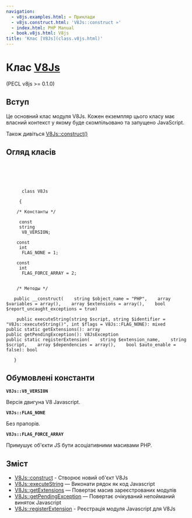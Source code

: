 ```yaml
---
navigation:
  - v8js.examples.html: « Приклади
  - v8js.construct.html: 'V8Js::construct »'
  - index.html: PHP Manual
  - book.v8js.html: V8js
title: 'Клас [V8Js](class.v8js.html)'
---
```

# Клас [V8Js](class.v8js.html)

(PECL v8js >= 0.1.0)

## Вступ

Це основний клас модуля V8Js. Кожен екземпляр цього класу має власний контекст у якому буде скомпільовано та запущено JavaScript.

Також дивіться [V8Js::construct()](v8js.construct.html)

## Огляд класів

```classsynopsis


    
    
     
      class V8Js
     
     {
    
    /* Константы */
    
     const
     string
      V8_VERSION;

    const
     int
      FLAG_NONE = 1;

    const
     int
      FLAG_FORCE_ARRAY = 2;


    /* Методы */
    
   public __construct(    string $object_name = "PHP",    array $variables = array(),    array $extensions = array(),    bool $report_uncaught_exceptions = true)

    public executeString(string $script, string $identifier = "V8Js::executeString()", int $flags = V8Js::FLAG_NONE): mixed
public static getExtensions(): array
public getPendingException(): V8JsException
public static registerExtension(    string $extension_name,    string $script,    array $dependencies = array(),    bool $auto_enable = false): bool

   }
```

## Обумовлені константи

**`V8Js::V8_VERSION`**

Версія двигуна V8 Javascript.

**`V8Js::FLAG_NONE`**

Без прапорів.

**`V8Js::FLAG_FORCE_ARRAY`**

Примушує об'єкти JS бути асоціативними масивами PHP.

## Зміст

-   [V8Js::construct](v8js.construct.html) - Створює новий об'єкт V8Js
-   [V8Js::executeString](v8js.executestring.html) — Виконати рядок як код Javascript
-   [V8Js::getExtensions](v8js.getextensions.html) — Повертає масив зареєстрованих модулів
-   [V8Js::getPendingException](v8js.getpendingexception.html) — Повертає очікуваний непойманий виняток Javascript
-   [V8Js::registerExtension](v8js.registerextension.html) - Реєстрація модуля Javascript для V8Js
